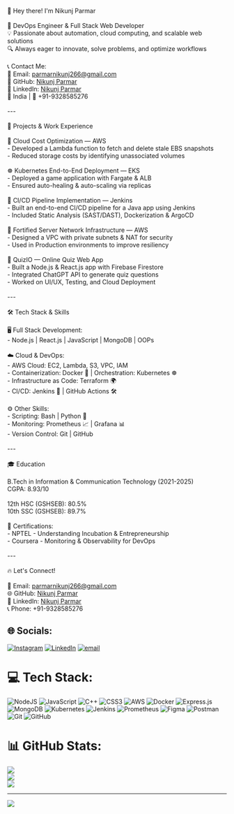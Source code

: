 👋 Hey there! I'm Nikunj Parmar  <br><br>🚀 DevOps Engineer & Full Stack Web Developer  <br>💡 Passionate about automation, cloud computing, and scalable web solutions  <br>🔍 Always eager to innovate, solve problems, and optimize workflows  <br><br>📞 Contact Me:  <br>📧 Email: parmarnikunj266@gmail.com  <br>🔗 GitHub: [Nikunj Parmar](https://github.com/)  <br>🔗 LinkedIn: [Nikunj Parmar](https://www.linkedin.com/in/)  <br>📍 India | 📱 +91-9328585276  <br><br>---  <br><br>💼 Projects & Work Experience  <br><br>🚀 Cloud Cost Optimization — AWS  <br>- Developed a Lambda function to fetch and delete stale EBS snapshots  <br>- Reduced storage costs by identifying unassociated volumes  <br><br>☸️ Kubernetes End-to-End Deployment — EKS  <br>- Deployed a game application with Fargate & ALB  <br>- Ensured auto-healing & auto-scaling via replicas  <br><br>🔄 CI/CD Pipeline Implementation — Jenkins  <br>- Built an end-to-end CI/CD pipeline for a Java app using Jenkins  <br>- Included Static Analysis (SAST/DAST), Dockerization & ArgoCD  <br><br>🔐 Fortified Server Network Infrastructure — AWS  <br>- Designed a VPC with private subnets & NAT for security  <br>- Used in Production environments to improve resiliency  <br><br>🎯 QuizIO — Online Quiz Web App  <br>- Built a Node.js & React.js app with Firebase Firestore  <br>- Integrated ChatGPT API to generate quiz questions  <br>- Worked on UI/UX, Testing, and Cloud Deployment  <br><br>---  <br><br>🛠️ Tech Stack & Skills  <br><br>🖥️ Full Stack Development:  <br>- Node.js | React.js | JavaScript | MongoDB | OOPs  <br><br>☁️ Cloud & DevOps:  <br>- AWS Cloud: EC2, Lambda, S3, VPC, IAM  <br>- Containerization: Docker 🐳 | Orchestration: Kubernetes ☸️  <br>- Infrastructure as Code: Terraform 🌍  <br>- CI/CD: Jenkins 🚀 | GitHub Actions 🛠️  <br><br>⚙️ Other Skills:  <br>- Scripting: Bash | Python 🐍  <br>- Monitoring: Prometheus 📈 | Grafana 📊  <br>- Version Control: Git | GitHub  <br><br>---  <br><br>🎓 Education  <br><br>B.Tech in Information & Communication Technology (2021-2025)  <br>CGPA: 8.93/10  <br><br>12th HSC (GSHSEB): 80.5%  <br>10th SSC (GSHSEB): 89.7%  <br><br>📜 Certifications:  <br>- NPTEL - Understanding Incubation & Entrepreneurship  <br>- Coursera - Monitoring & Observability for DevOps  <br><br>---  <br><br>🔥 Let's Connect!  <br><br>📧 Email: parmarnikunj266@gmail.com  <br>🌐 GitHub: [Nikunj Parmar](https://github.com/)  <br>💼 LinkedIn: [Nikunj Parmar](https://www.linkedin.com/in/)  <br>📞 Phone: +91-9328585276  <br>


## 🌐 Socials:
[![Instagram](https://img.shields.io/badge/Instagram-%23E4405F.svg?logo=Instagram&logoColor=white)](https://instagram.com/nikunj.parmar21) [![LinkedIn](https://img.shields.io/badge/LinkedIn-%230077B5.svg?logo=linkedin&logoColor=white)](https://linkedin.com/in/https://www.linkedin.com/in/nikunj-parmar-145b65244) [![email](https://img.shields.io/badge/Email-D14836?logo=gmail&logoColor=white)](mailto:nikunjbparmar608@gmail.com) 

# 💻 Tech Stack:
![NodeJS](https://img.shields.io/badge/node.js-6DA55F?style=for-the-badge&logo=node.js&logoColor=white) ![JavaScript](https://img.shields.io/badge/javascript-%23323330.svg?style=for-the-badge&logo=javascript&logoColor=%23F7DF1E) ![C++](https://img.shields.io/badge/c++-%2300599C.svg?style=for-the-badge&logo=c%2B%2B&logoColor=white) ![CSS3](https://img.shields.io/badge/css3-%231572B6.svg?style=for-the-badge&logo=css3&logoColor=white) ![AWS](https://img.shields.io/badge/AWS-%23FF9900.svg?style=for-the-badge&logo=amazon-aws&logoColor=white) ![Docker](https://img.shields.io/badge/docker-%230db7ed.svg?style=for-the-badge&logo=docker&logoColor=white) ![Express.js](https://img.shields.io/badge/express.js-%23404d59.svg?style=for-the-badge&logo=express&logoColor=%2361DAFB) ![MongoDB](https://img.shields.io/badge/MongoDB-%234ea94b.svg?style=for-the-badge&logo=mongodb&logoColor=white) ![Kubernetes](https://img.shields.io/badge/kubernetes-%23326ce5.svg?style=for-the-badge&logo=kubernetes&logoColor=white) ![Jenkins](https://img.shields.io/badge/jenkins-%232C5263.svg?style=for-the-badge&logo=jenkins&logoColor=white) ![Prometheus](https://img.shields.io/badge/Prometheus-E6522C?style=for-the-badge&logo=Prometheus&logoColor=white) ![Figma](https://img.shields.io/badge/figma-%23F24E1E.svg?style=for-the-badge&logo=figma&logoColor=white) ![Postman](https://img.shields.io/badge/Postman-FF6C37?style=for-the-badge&logo=postman&logoColor=white) ![Git](https://img.shields.io/badge/git-%23F05033.svg?style=for-the-badge&logo=git&logoColor=white) ![GitHub](https://img.shields.io/badge/github-%23121011.svg?style=for-the-badge&logo=github&logoColor=white)
# 📊 GitHub Stats:
![](https://github-readme-stats.vercel.app/api?username=98nik&theme=dark&hide_border=false&include_all_commits=false&count_private=false)<br/>
![](https://nirzak-streak-stats.vercel.app/?user=98nik&theme=dark&hide_border=false)<br/>
![](https://github-readme-stats.vercel.app/api/top-langs/?username=98nik&theme=dark&hide_border=false&include_all_commits=false&count_private=false&layout=compact)

---
[![](https://visitcount.itsvg.in/api?id=98nik&icon=0&color=0)](https://visitcount.itsvg.in)

<!-- Proudly created with GPRM ( https://gprm.itsvg.in ) -->
